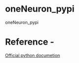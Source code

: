 # oneNeuron_pypi
oneNeuron_pypi

# Reference -
[Official python documetion](https://packaging.python.org/tutorials/packaging-projects/)